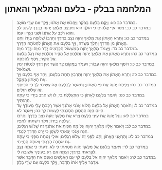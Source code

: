 # המלחמה בבלק - בלעם והמלאך והאתון

> במדבר כב כא: וַיָּקָם בִּלְעָם בַּבֹּקֶר וַיַּחֲבֹשׁ אֶת אֲתֹנוֹ; וַיֵּלֶךְ עִם שָׂרֵי מוֹאָב.  
> במדבר כב כב: וַיִּחַר אַף אֱלֹהִים כִּי הוֹלֵךְ הוּא וַיִּתְיַצֵּב מַלְאַךְ יְהוָה בַּדֶּרֶךְ לְשָׂטָן לוֹ; וְהוּא רֹכֵב עַל אֲתֹנוֹ וּשְׁנֵי נְעָרָיו עִמּוֹ.  
> במדבר כב כג: וַתֵּרֶא הָאָתוֹן אֶת מַלְאַךְ יְהוָה נִצָּב בַּדֶּרֶךְ וְחַרְבּוֹ שְׁלוּפָה בְּיָדוֹ וַתֵּט הָאָתוֹן מִן הַדֶּרֶךְ וַתֵּלֶךְ בַּשָּׂדֶה; וַיַּךְ בִּלְעָם אֶת הָאָתוֹן לְהַטֹּתָהּ הַדָּרֶךְ.  
> במדבר כב כד: וַיַּעֲמֹד מַלְאַךְ יְהוָה בְּמִשְׁעוֹל הַכְּרָמִים גָּדֵר מִזֶּה וְגָדֵר מִזֶּה.  
> במדבר כב כה: וַתֵּרֶא הָאָתוֹן אֶת מַלְאַךְ יְהוָה וַתִּלָּחֵץ אֶל הַקִּיר וַתִּלְחַץ אֶת רֶגֶל בִּלְעָם אֶל הַקִּיר; וַיֹּסֶף לְהַכֹּתָהּ.  
> במדבר כב כו: וַיּוֹסֶף מַלְאַךְ יְהוָה עֲבוֹר; וַיַּעֲמֹד בְּמָקוֹם צָר אֲשֶׁר אֵין דֶּרֶךְ לִנְטוֹת יָמִין וּשְׂמֹאול.  
> במדבר כב כז: וַתֵּרֶא הָאָתוֹן אֶת מַלְאַךְ יְהוָה וַתִּרְבַּץ תַּחַת בִּלְעָם; וַיִּחַר אַף בִּלְעָם וַיַּךְ אֶת הָאָתוֹן בַּמַּקֵּל.  
> במדבר כב כח: וַיִּפְתַּח יְהוָה אֶת פִּי הָאָתוֹן; וַתֹּאמֶר לְבִלְעָם מֶה עָשִׂיתִי לְךָ כִּי הִכִּיתַנִי זֶה שָׁלֹשׁ רְגָלִים.  
> במדבר כב כט: וַיֹּאמֶר בִּלְעָם לָאָתוֹן כִּי הִתְעַלַּלְתְּ בִּי; לוּ יֶשׁ חֶרֶב בְּיָדִי כִּי עַתָּה הֲרַגְתִּיךְ.  
> במדבר כב ל: וַתֹּאמֶר הָאָתוֹן אֶל בִּלְעָם הֲלוֹא אָנֹכִי אֲתֹנְךָ אֲשֶׁר רָכַבְתָּ עָלַי מֵעוֹדְךָ עַד הַיּוֹם הַזֶּה הַהַסְכֵּן הִסְכַּנְתִּי לַעֲשׂוֹת לְךָ כֹּה; וַיֹּאמֶר לֹא.  
> במדבר כב לא: וַיְגַל יְהוָה אֶת עֵינֵי בִלְעָם וַיַּרְא אֶת מַלְאַךְ יְהוָה נִצָּב בַּדֶּרֶךְ וְחַרְבּוֹ שְׁלֻפָה בְּיָדוֹ; וַיִּקֹּד וַיִּשְׁתַּחוּ לְאַפָּיו.  
> במדבר כב לב: וַיֹּאמֶר אֵלָיו מַלְאַךְ יְהוָה עַל מָה הִכִּיתָ אֶת אֲתֹנְךָ זֶה שָׁלוֹשׁ רְגָלִים; הִנֵּה אָנֹכִי יָצָאתִי לְשָׂטָן כִּי יָרַט הַדֶּרֶךְ לְנֶגְדִּי.  
> במדבר כב לג: וַתִּרְאַנִי הָאָתוֹן וַתֵּט לְפָנַי זֶה שָׁלֹשׁ רְגָלִים; אוּלַי נָטְתָה מִפָּנַי כִּי עַתָּה גַּם אֹתְכָה הָרַגְתִּי וְאוֹתָהּ הֶחֱיֵיתִי.  
> במדבר כב לד: וַיֹּאמֶר בִּלְעָם אֶל מַלְאַךְ יְהוָה חָטָאתִי כִּי לֹא יָדַעְתִּי כִּי אַתָּה נִצָּב לִקְרָאתִי בַּדָּרֶךְ; וְעַתָּה אִם רַע בְּעֵינֶיךָ אָשׁוּבָה לִּי.  
> במדבר כב לה: וַיֹּאמֶר מַלְאַךְ יְהוָה אֶל בִּלְעָם לֵךְ עִם הָאֲנָשִׁים וְאֶפֶס אֶת הַדָּבָר אֲשֶׁר אֲדַבֵּר אֵלֶיךָ אֹתוֹ תְדַבֵּר; וַיֵּלֶךְ בִּלְעָם עִם שָׂרֵי בָלָק.   
 


